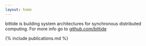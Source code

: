 ```yaml
---
layout: home
---
```


 bittide is building system architectures for synchronous distributed computing. For more info go to [github.com/bittide](https://github.com/bittide)

{% include publications.md %}
